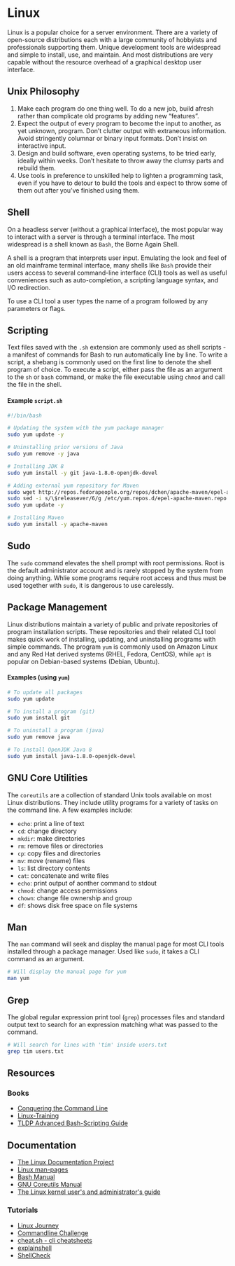 # Linux
Linux is a popular choice for a server environment. There are a variety of open-source distributions each with a large community of hobbyists and professionals supporting them. Unique development tools are widespread and simple to install, use, and maintain. And most distributions are very capable without the resource overhead of a graphical desktop user interface.

## Unix Philosophy
1. Make each program do one thing well. To do a new job, build afresh rather than complicate old programs by adding new “features”.
2. Expect the output of every program to become the input to another, as yet unknown, program. Don’t clutter output with extraneous information. Avoid stringently columnar or binary input formats. Don’t insist on interactive input.
3. Design and build software, even operating systems, to be tried early, ideally within weeks. Don’t hesitate to throw away the clumsy parts and rebuild them.
4. Use tools in preference to unskilled help to lighten a programming task, even if you have to detour to build the tools and expect to throw some of them out after you’ve finished using them.

## Shell
On a headless server (without a graphical interface), the most popular way to interact with a server is through a terminal interface. The most widespread is a shell known as `Bash`, the Borne Again Shell.

A shell is a program that interprets user input. Emulating the look and feel of an old mainframe terminal interface, many shells like `Bash` provide their users access to several command-line interface (CLI) tools as well as useful conveniences such as auto-completion, a scripting language syntax, and I/O redirection.

To use a CLI tool a user types the name of a program followed by any parameters or flags.

## Scripting
Text files saved with the `.sh` extension are commonly used as shell scripts - a manifest of commands for Bash to run automatically line by line. To write a script, a shebang is commonly used on the first line to denote the shell program of choice. To execute a script, either pass the file as an argument to the `sh` or `bash` command, or make the file executable using `chmod` and call the file in the shell.

#### Example `script.sh`
```bash
#!/bin/bash

# Updating the system with the yum package manager
sudo yum update -y

# Uninstalling prior versions of Java
sudo yum remove -y java

# Installing JDK 8
sudo yum install -y git java-1.8.0-openjdk-devel

# Adding external yum repository for Maven
sudo wget http://repos.fedorapeople.org/repos/dchen/apache-maven/epel-apache-maven.repo -O /etc/yum.repos.d/epel-apache-maven.repo
sudo sed -i s/\$releasever/6/g /etc/yum.repos.d/epel-apache-maven.repo
sudo yum update -y

# Installing Maven
sudo yum install -y apache-maven
```

## Sudo
The `sudo` command elevates the shell prompt with root permissions. Root is the default administrator account and is rarely stopped by the system from doing anything. Whlie some programs require root access and thus must be used together with `sudo`, it is dangerous to use carelessly.

## Package Management
Linux distributions maintain a variety of public and private repositories of program installation scripts. These repositories and their related CLI tool makes quick work of installing, updating, and uninstalling programs with simple commands. The program `yum` is commonly used on Amazon Linux and any Red Hat derived systems (RHEL, Fedora, CentOS), while `apt` is popular on Debian-based systems (Debian, Ubuntu).

#### Examples (using `yum`)
```bash
# To update all packages
sudo yum update

# To install a program (git)
sudo yum install git

# To uninstall a program (java)
sudo yum remove java

# To install OpenJDK Java 8
sudo yum install java-1.8.0-openjdk-devel
```

## GNU Core Utilities
The `coreutils` are a collection of standard Unix tools available on most Linux distributions. They include utility programs for a variety of tasks on the command line. A few examples include:
- `echo`: print a line of text
- `cd`: change directory
- `mkdir`: make directories
- `rm`: remove files or directories
- `cp`: copy files and directories
- `mv`: move (rename) files
- `ls`: list directory contents
- `cat`: concatenate and write files
- `echo`: print output of aonther command to stdout
- `chmod`: change access permissions
- `chown`: change file ownership and group
- `df`: shows disk free space on file systems

## Man
The `man` command will seek and display the manual page for most CLI tools installed through a package manager. Used like `sudo`, it takes a CLI command as an argument.
```bash
# Will display the manual page for yum
man yum
```

## Grep
The global regular expression print tool (`grep`) processes files and standard output text to search for an expression matching what was passed to the command.
```bash
# Will search for lines with 'tim' inside users.txt
grep tim users.txt
```
## Resources
### Books
- [Conquering the Command Line](http://conqueringthecommandline.com/book/basics)
- [Linux-Training](http://linux-training.be/index.php?nav=home)
- [TLDP Advanced Bash-Scripting Guide](http://tldp.org/LDP/abs/html/abs-guide.html)

## Documentation
- [The Linux Documentation Project](https://www.tldp.org/)
- [Linux man-pages](https://www.kernel.org/doc/man-pages/)
- [Bash Manual](https://www.gnu.org/software/bash/manual/)
- [GNU Coreutils Manual](https://www.gnu.org/software/coreutils/manual/coreutils.html)
- [The Linux kernel user's and administrator's guide](https://www.kernel.org/doc/html/latest/admin-guide/index.html#)

### Tutorials
- [Linux Journey](https://linuxjourney.com/)
- [Commandline Challenge](https://cmdchallenge.com/)
- [cheat.sh - cli cheatsheets](http://cheat.sh/)
- [explainshell](https://explainshell.com/)
- [ShellCheck](https://www.shellcheck.net/)